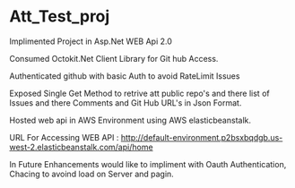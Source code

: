 # Att_Test_proj
Implimented Project in Asp.Net WEB Api 2.0 

Consumed Octokit.Net Client Library for Git hub Access.

Authenticated github with basic Auth to avoid RateLimit Issues

Exposed Single Get Method to retrive att public repo's and there list of Issues and there Comments and Git Hub URL's in Json Format.

Hosted web api in AWS Environment using AWS elasticbeanstalk.

URL For Accessing WEB API : http://default-environment.p2bsxbqdgb.us-west-2.elasticbeanstalk.com/api/home

In Future Enhancements would like to impliment with Oauth Authentication, Chacing to avoind load on Server and pagin.
